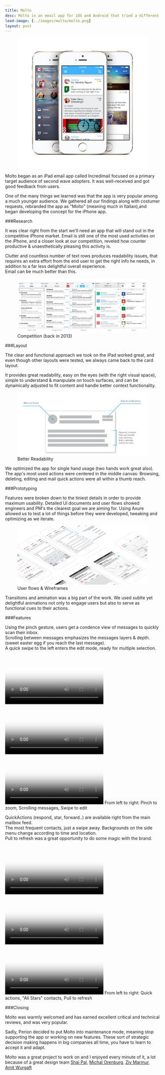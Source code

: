 ```yaml
---
title: Molto
desc: Molto is an email app for iOS and Android that tried a different approch to mail consumption
lead-image: [../images/molto/molto.png]
layout: post
---
```

<div class="images">
	<figure><img src="/images/molto/app-mocks.png" alt="molto app screenshots" width="700"></figure>
</div>

Molto began as an iPad email app called Incredimail focused on a primary target audience of second wave adopters.
It was well-received and got good feedback from users.

One of the many things we learned was that the app
is very popular among a much younger audience. We gathered all our findings along with costumer requests, rebranded
the app as "Molto" (meaning much in Italian),and began developing the concept for the iPhone app.

###Research

It was clear right from the start we'll need an app that will stand out in the competitive iPhone market.
Email is still one of the most used activities on the iPhone, and a closer look at our competition, reveled how counter productive & unaesthetically pleasing this activity is.

Clutter and countless number of text rows produces readability issues, that requires an extra effort from the end user to get the right info he needs, in addition to a far less delightful overall experience.<br> Email can be much better than this.

<div class="images">
	<figure>
		<img src="/images/molto/comp.png" alt="compatition">
		<figcaption class="caption">Competition (back in 2013)</figcaption>
	</figure>
</div>

###Layout

The clear and functional approach we took on the iPad worked great, and even though other layouts were tested, we always came back to the card layout.

It provides great readability, easy on the eyes (with the right visual space), simple to understand & manipulate on touch surfaces, and can be dynamically adjusted to fit content and handle better context functionality.

<div class="images">
	<figure>
		<img src="/images/molto/card.png" alt="Card breakdown">
		<figcaption class="caption">Better Readability</figcaption>
	</figure>
</div>

We optimized the app for single hand usage (two hands work great also). The app's most used actions were centered in the middle canvas: Browsing, deleting, editing and mail quick actions were all within a thumb reach.

###Prototyping

Features were broken down to the tiniest details in order to provide maximum usability. Detailed UI documents and user flows showed engineers and PM's the clearest goal we are aiming for. Using Axure allowed us to test a lot of things before they were developed, tweaking and optimizing as we iterate.

<div class="images">
	<figure>
		<img src="/images/molto/wire.png" alt="Wireframes">
		<figcaption class="caption">User flows & Wireframes</figcaption>
	</figure>
</div>

Transitions and amination was a big part of the work. We used sublte yet delightful animations not only to engage users
but also to serve as functional cues to their actions.

###Features

Using the pinch gesture, users get a condence view of messages to quickly scan their inbox.<br>
Scrolling between messages emphasizes the messages layers & depth. (sweet easter egg if you reach the last message).<br>
A quick swipe to the left enters the edit mode, ready for multiple selection.

<div class="images">
	<video src="/images/molto/pinch.mp4" poster="/images/molto/pinch-poster.png" width="320" controls autoplay loop></video>
	<video src="/images/molto/scroll.mp4" poster="/images/molto/scroll-poster.png" width="320" controls autoplay loop></video>
	<video class="last-in-row" src="/images/molto/edit.mp4" poster="/images/molto/edit-poster.png" width="320" controls autoplay loop></video>
	<span class="caption multiple-caption">From left to right: Pinch to zoom, Scrolling messages, Swipe to edit</span>
</div>

QuickActions (respond, star, forward..) are available right from the main mailbox feed.<br>
The most frequent contacts, just a swipe away. Backgrounds on the side menu change according to time and location.<br>
Pull to refresh was a great opportunity to do some magic with the brand.

<div class="images">
	<video src="/images/molto/quick.mp4" poster="/images/molto/quick-poster.png" width="320" controls autoplay loop></video>
	<video src="/images/molto/side.mp4" poster="/images/molto/side-poster.png" width="320" controls autoplay loop></video>
	<video class="last-in-row" src="/images/molto/pull.mp4" poster="/images/molto/pull-poster.png" width="320" controls autoplay loop></video>
	<span class="caption multiple-caption">From left to right: Quick actions, "All Stars" contacts, Pull to refresh</span>
</div>

###Closing

Molto was warmly welcomed and has earned excellent critical and technical reviews, and was very popular.

Sadly, Perion decided to put Molto into maintenance mode, meaning stop supporting the app or working on new features. These sort of
strategic decision making happens in big companies all time, you have to learn to accept it and adapt.

Molto was a great project to work on and I enjoyed every minute of it, a lot because of a great design team
[Shai Pal](#),
[Michal Orenburg](#),
[Ziv Marmur](#),
[Amit Wurgaft](#)







